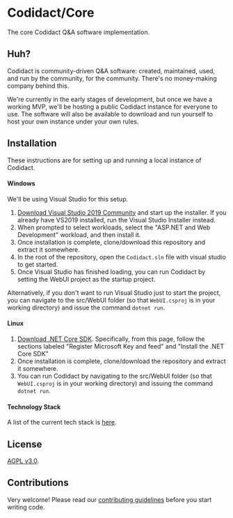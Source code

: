 # Codidact/Core
The core Codidact Q&amp;A software implementation.

## Huh?
Codidact is community-driven Q&A software: created, maintained, used, and run by the community, for the community. There's no
money-making company behind this.

We're currently in the early stages of development, but once we have a working MVP, we'll be hosting a public Codidact instance
for everyone to use. The software will also be available to download and run yourself to host your own instance under your own
rules.

## Installation
These instructions are for setting up and running a local instance of Codidact.

#### Windows
We'll be using Visual Studio for this setup.

1. [Download Visual Studio 2019 Community](https://visualstudio.microsoft.com/downloads/) and start up the installer. If you
   already have VS2019 installed, run the Visual Studio Installer instead.
2. When prompted to select workloads, select the "ASP.NET and Web Development" workload, and then install it.
3. Once installation is complete, clone/download this repository and extract it somewhere.
4. In the root of the repository, open the `Codidact.sln` file with visual studio to get started.
5. Once Visual Studio has finished loading, you can run Codidact by setting the WebUI project as the startup project.

Alternatively, if you don't want to run Visual Studio just to start the project, you can navigate to the src/WebUI folder
(so that `WebUI.csproj` is in your working directory) and issue the command `dotnet run`.

#### Linux
1. [Download .NET Core SDK](https://docs.microsoft.com/en-us/dotnet/core/install/linux-package-manager-ubuntu-1904). Specifically,
   from this page, follow the sections labeled "Register Microsoft Key and feed" and "Install the .NET Core SDK"
2. Once installation is complete, clone/download the repository and extract it somewhere.
3. You can run Codidact by navigating to the src/WebUI folder (so that `WebUI.csproj` is in your working directory) and issuing
   the command `dotnet run`.

#### Technology Stack
A list of the current tech stack is [here](https://github.com/codidact/docs/wiki/Technology-Stack).

## License
[AGPL v3.0](https://github.com/codidact/core/blob/develop/LICENSE).

## Contributions
Very welcome! Please read our [contributing guidelines](https://github.com/codidact/core/blob/develop/CONTRIBUTING.md) before
you start writing code.
